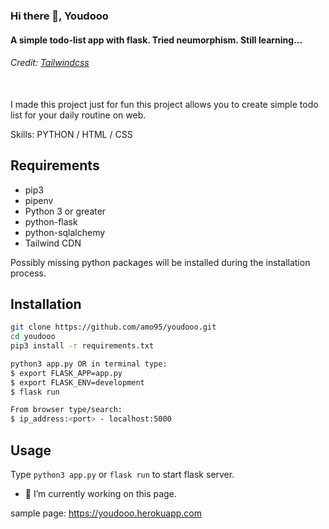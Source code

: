 ### Hi there 👋, Youdooo
#### A simple todo-list app with flask. Tried neumorphism. Still learning...
###### Credit: [Tailwindcss](https://tailwindcss.com/) <br><br>
I made this project just for fun this project allows you to create simple todo list for your daily routine on web.

Skills: PYTHON / HTML / CSS

## Requirements
- pip3
- pipenv
- Python 3 or greater
- python-flask
- python-sqlalchemy
- Tailwind CDN

Possibly missing python packages will be installed during the installation process.

## Installation
```bash
git clone https://github.com/amo95/youdooo.git
cd youdooo
pip3 install -r requirements.txt

python3 app.py OR in terminal type:
$ export FLASK_APP=app.py
$ export FLASK_ENV=development
$ flask run

From browser type/search:
$ ip_address:<port> - localhost:5000
```

## Usage
Type ```python3 app.py``` or ```flask run``` to start flask server.

- 🔭 I’m currently working on this page.

sample page: https://youdooo.herokuapp.com
